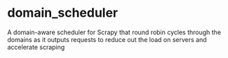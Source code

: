 # domain_scheduler
A domain-aware scheduler for Scrapy that round robin cycles through the domains as it outputs requests to reduce out the load on servers and accelerate scraping
